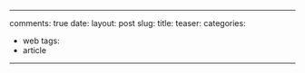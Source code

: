 ---
 comments: true
 date: 
 layout: post
 slug: 
 title: 
 teaser: 
 categories:
 - web
 tags:
 - article
 ---

